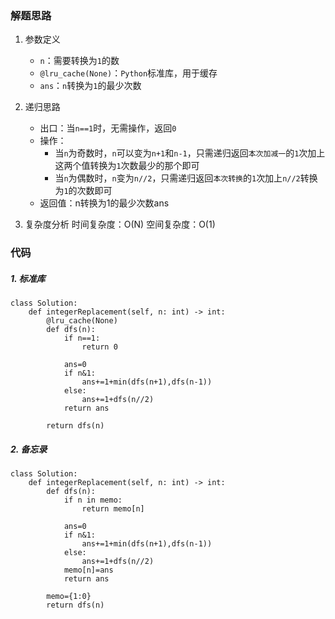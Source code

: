 ### 解题思路
1. 参数定义
    - `n`：需要转换为`1`的数
    - `@lru_cache(None)`：`Python`标准库，用于缓存
    - `ans`：`n`转换为`1`的最少次数

2. 递归思路
    - 出口：当`n==1`时，无需操作，返回`0`
    - 操作：
        - 当`n`为奇数时，`n`可以变为`n+1`和`n-1`，只需递归返回`本次加减一`的`1`次加上这两个值转换为`1`次数最少的那个即可
        - 当`n`为偶数时，`n`变为`n//2`，只需递归返回`本次转换`的`1`次加上`n//2`转换为`1`的次数即可
    - 返回值：n转换为1的最少次数ans
3. 复杂度分析
    时间复杂度：O(N)
    空间复杂度：O(1)

### 代码

##### 1. 标准库
```python3
class Solution:
    def integerReplacement(self, n: int) -> int:
        @lru_cache(None)
        def dfs(n):
            if n==1:
                return 0

            ans=0
            if n&1:
                ans+=1+min(dfs(n+1),dfs(n-1))
            else:
                ans+=1+dfs(n//2)
            return ans
        
        return dfs(n)
```

##### 2. 备忘录
```python3
class Solution:
    def integerReplacement(self, n: int) -> int:
        def dfs(n):
            if n in memo:
                return memo[n]

            ans=0
            if n&1:
                ans+=1+min(dfs(n+1),dfs(n-1))
            else:
                ans+=1+dfs(n//2)
            memo[n]=ans
            return ans

        memo={1:0}
        return dfs(n)
```